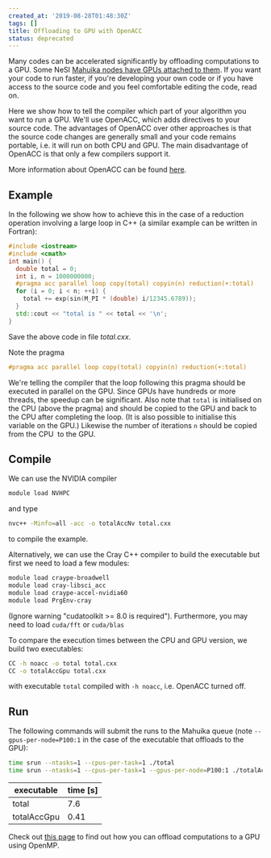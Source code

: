 ```yaml
---
created_at: '2019-08-28T01:48:30Z'
tags: []
title: Offloading to GPU with OpenACC
status: deprecated
---
```


Many codes can be accelerated significantly by offloading computations
to a GPU. Some NeSI [Mahuika nodes have GPUs attached to
them](../../Scientific_Computing/Batch_Jobs/GPU_use_on_NeSI.md).
If you want your code to run faster, if you're developing your own code
or if you have access to the source code and you feel comfortable
editing the code, read on.

Here we show how to tell the compiler which part of your algorithm you
want to run a GPU. We'll use OpenACC, which adds directives to your
source code. The advantages of OpenACC over other approaches is that the
source code changes are generally small and your code remains portable,
i.e. it will run on both CPU and GPU. The main disadvantage of OpenACC
is that only a few compilers support it.

More information about OpenACC can be found
[here](http://www.icl.utk.edu/~luszczek/teaching/courses/fall2016/cosc462/pdf/OpenACC_Fundamentals.pdf).

## Example

In the following we show how to achieve this in the case of a reduction
operation involving a large loop in C++ (a similar example can be
written in Fortran):

```cpp
#include <iostream>
#include <cmath>
int main() {
  double total = 0;
  int i, n = 1000000000;
  #pragma acc parallel loop copy(total) copyin(n) reduction(+:total)
  for (i = 0; i < n; ++i) {
    total += exp(sin(M_PI * (double) i/12345.6789));
  }
  std::cout << "total is " << total << '\n';
}
```

Save the above code in file *total.cxx*.

Note the pragma

```cpp
#pragma acc parallel loop copy(total) copyin(n) reduction(+:total)
```

We're telling the compiler that the loop following this pragma should be
executed in parallel on the GPU. Since GPUs have hundreds or more
threads, the speedup can be significant. Also note that `total` is
initialised on the CPU (above the pragma) and should be copied to the
GPU and back to the CPU after completing the loop. (It is also possible
to initialise this variable on the GPU.) Likewise the number of
iterations `n` should be copied from the CPU  to the GPU.

## Compile

We can use the NVIDIA compiler

```sh
module load NVHPC
```

and type

```sh
nvc++ -Minfo=all -acc -o totalAccNv total.cxx
```

to compile the example.

Alternatively, we can use the Cray C++ compiler to build the executable
but first we need to load a few modules:

```sh
module load craype-broadwell
module load cray-libsci_acc 
module load craype-accel-nvidia60 
module load PrgEnv-cray
```

(Ignore warning "cudatoolkit &gt;= 8.0 is required"). Furthermore, you
may need to load `cuda/fft` or `cuda/blas`  

To compare the execution times between the CPU and GPU version, we build
two executables:

```sh
CC -h noacc -o total total.cxx
CC -o totalAccGpu total.cxx
```

with executable `total` compiled with `-h noacc`, i.e. OpenACC turned
off.

## Run

The following commands will submit the runs to the Mahuika queue (note
`--gpus-per-node=P100:1` in the case of the executable that offloads to
the GPU):

```sh
time srun --ntasks=1 --cpus-per-task=1 ./total
time srun --ntasks=1 --cpus-per-task=1 --gpus-per-node=P100:1 ./totalAccGpu
```

| executable  | time \[s\] |
|-------------|------------|
| total       | 7.6        |
| totalAccGpu | 0.41       |

Check out [this page](../../Scientific_Computing/HPC_Software_Environment/Offloading_to_GPU_with_OpenMP.md)
to find out how you can offload computations to a GPU using OpenMP.
